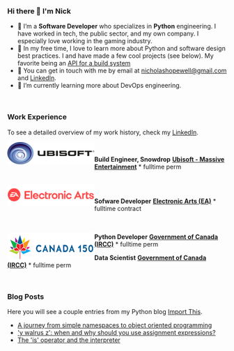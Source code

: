 ### Hi there 👋 I'm Nick

- 🐍 I’m a **Software Developer** who specializes in **Python** engineering. I have worked in tech, the public sector, and my own company. I especially love working in the gaming industry.
- 🔭 In my free time, I love to learn more about Python and software design best practices. I and have made a few cool projects (see below). My favorite being an [API for a build system](https://github.com/NHopewell/diskspace-monitor-CRUD)
- 💬 You can get in touch with me by email at [nicholashopewell@gmail.com](mailto:nicholashopewell@gmail.com) and [LinkedIn](https://www.linkedin.com/in/nick-hopewell/).
- 🌱 I’m currently learning more about DevOps engineering.

<br/>

### Work Experience

To see a detailed overview of my work history, check my [LinkedIn](https://www.linkedin.com/in/nick-hopewell/).

[<img align="left" height="51px" width="200px" alt="massive" src="employer_images/ubi.png">](https://www.massive.se/games/)

<br/>

**Build Engineer, Snowdrop**
[**Ubisoft - Massive Entertainment**](https://www.massive.se/games/) \* fulltime perm
<br/>
<br/>

[<img align="left" height="51px" width="200px" alt="EA" src="employer_images/Electronic-Arts-Logo.png">](https://www.ea.com/)

<br/>

**Sofware Developer**
[**Electronic Arts (EA)**](https://www.ea.com/) \* fulltime contract
<br/>  
<br/>

[<img align="left" height="61px" width="200px" alt="gov" src="employer_images/CANADA150LOGO.png">](https://www.canada.ca/en/immigration-refugees-citizenship.html)

**Python Developer**
[**Government of Canada (IRCC)**](https://www.canada.ca/en/immigration-refugees-citizenship.html) \* fulltime perm

**Data Scientist**
[**Government of Canada (IRCC)**](https://www.canada.ca/en/immigration-refugees-citizenship.html) \* fulltime perm

<br/>

### Blog Posts

Here you will see a couple entries from my Python blog [Import This](https://nicholashopewell.com/import-this/).

<!-- BLOG_START -->

- [A journey from simple namespaces to object oriented programming](https://nicholashopewell.com/import-this/2021/02/17/from-simple-namespaces-to-oop.html)
- ['y walrus z': when and why should you use assignment expressions?](https://nicholashopewell.com/import-this/2021/02/15/when-and-how-to-use-assignment-expressions.html)
- [The 'is' operator and the interpreter](https://nicholashopewell.com/import-this/2021/02/11/the-is-operator.html)
<!-- BLOG_END -->
